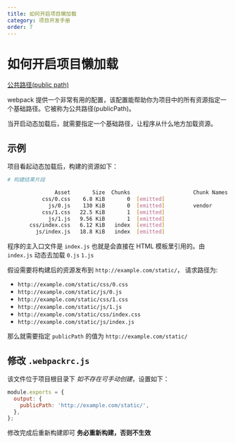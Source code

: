 ```yaml
---
title: 如何开启项目懒加载
category: 项目开发手册
order: 7
---
```


# 如何开启项目懒加载

[公共路径(public path)](https://webpack.docschina.org/guides/public-path/#src/components/Sidebar/Sidebar.jsx)

webpack 提供一个非常有用的配置，该配置能帮助你为项目中的所有资源指定一个基础路径。它被称为公共路径(publicPath)。

当开启动态加载后，就需要指定一个基础路径，让程序从什么地方加载资源。

## 示例

项目看起动态加载后，构建的资源如下：

```bash
# 构建结果片段

               Asset       Size  Chunks                    Chunk Names
           css/0.css    6.8 KiB       0  [emitted]
             js/0.js    130 KiB       0  [emitted]         vendor
           css/1.css   22.5 KiB       1  [emitted]
             js/1.js   9.56 KiB       1  [emitted]
       css/index.css   6.12 KiB   index  [emitted]
         js/index.js   18.8 KiB   index  [emitted]
```

程序的主入口文件是 `index.js` 也就是会直接在 HTML 模板里引用的。由 `index.js` 动态去加载 `0.js` `1.js`

假设需要将构建后的资源发布到 `http://example.com/static/`， 请求路径为:

- `http://example.com/static/css/0.css`
- `http://example.com/static/js/0.js`
- `http://example.com/static/css/1.css`
- `http://example.com/static/js/1.js`
- `http://example.com/static/css/index.css`
- `http://example.com/static/js/index.js`

那么就需要指定 `publicPath` 的值为 `http://example.com/static/`

## 修改 `.webpackrc.js`

该文件位于项目根目录下 _如不存在可手动创建_，设置如下：

```js
module.exports = {
  output: {
    publicPath: 'http://example.com/static/',
  },
};
```

修改完成后重新构建即可 **务必重新构建，否则不生效**
